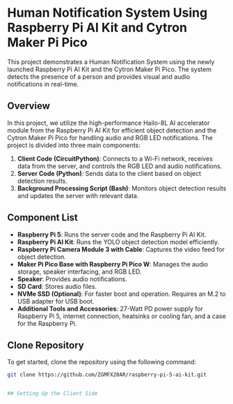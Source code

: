 # Human Notification System Using Raspberry Pi AI Kit and Cytron Maker Pi Pico

This project demonstrates a Human Notification System using the newly launched Raspberry Pi AI Kit and the Cytron Maker Pi Pico. The system detects the presence of a person and provides visual and audio notifications in real-time.

## Overview

In this project, we utilize the high-performance Hailo-8L AI accelerator module from the Raspberry Pi AI Kit for efficient object detection and the Cytron Maker Pi Pico for handling audio and RGB LED notifications. The project is divided into three main components:

1. **Client Code (CircuitPython)**: Connects to a Wi-Fi network, receives data from the server, and controls the RGB LED and audio notifications.
2. **Server Code (Python)**: Sends data to the client based on object detection results.
3. **Background Processing Script (Bash)**: Monitors object detection results and updates the server with relevant data.

## Component List

- **Raspberry Pi 5**: Runs the server code and the Raspberry Pi AI Kit.
- **Raspberry Pi AI Kit**: Runs the YOLO object detection model efficiently.
- **Raspberry Pi Camera Module 3 with Cable**: Captures the video feed for object detection.
- **Maker Pi Pico Base with Raspberry Pi Pico W**: Manages the audio storage, speaker interfacing, and RGB LED.
- **Speaker**: Provides audio notifications.
- **SD Card**: Stores audio files.
- **NVMe SSD (Optional)**: For faster boot and operation. Requires an M.2 to USB adapter for USB boot.
- **Additional Tools and Accessories**: 27-Watt PD power supply for Raspberry Pi 5, internet connection, heatsinks or cooling fan, and a case for the Raspberry Pi.

## Clone Repository

To get started, clone the repository using the following command:

```bash
git clone https://github.com/ZGMFX20AR/raspberry-pi-5-ai-kit.git


## Setting Up the Client Side

